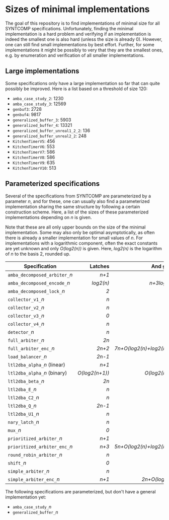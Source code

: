 # Sizes of minimal implementations

The goal of this repository is to find implementations of minimal size for all
SYNTCOMP specifications. Unfortunately, finding the minimal implementation is a
hard problem and verifying if an implementation is indeed the smallest one is
also hard (unless the size is already 0). However, one can still find small
implementations by best effort. Further, for some implementations it might be
possibly to very that they are the smallest ones, e.g. by enumeration and
verification of all smaller implementations.

## Large implementations

Some specifications only have a large implementation so far that can quite
possibly be improved. Here is a list based on a threshold of size 120:

- `amba_case_study_2`: 1230
- `amba_case_study_3`: 12569
- `genbuf3`: 2728
- `genbuf4`: 9817
- `generalized_buffer_3`: 5903
- `generalized_buffer_4`: 13321
- `generalized_buffer_unreal1_2_2`: 136
- `generalized_buffer_unreal2_2`: 248
- `KitchenTimerV5`: 456
- `KitchenTimerV6`: 553
- `KitchenTimerV7`: 586
- `KitchenTimerV8`: 586
- `KitchenTimerV9`: 635
- `KitchenTimerV10`: 513

## Parameterized specifications

Several of the specifications from SYNTCOMP are parameterized by a parameter *n*,
and for these, one can usually also find a parameterized implementation sharing
the same structure by following a certain construction scheme. Here, a list
of the sizes of these parameterized implementations depending on *n* is given.

Note that these are all only upper bounds on the size of the minimal
implementation. Some may also only be optimal asymptotically, as often there
is already a smaller implementation for small values of *n*. For
implementations with a logarithmic component, often the exact constants are yet
unknown and only *O(log2(n))* is given. Here, *log2(n)* is the logarithm of *n*
to the basis 2, rounded up.

Specification | Latches | And gates
--- | ---: | ---:
`amba_decomposed_arbiter_`*n* | *n+1* | *6n+6*
`amba_decomposed_encode_`*n* | *log2(n)* | *n+3log2(n)*
`amba_decomposed_lock_`*n* | *2* | *2n+2*
`collector_v1_`*n* | *n* | *3n-1*
`collector_v2_`*n* | *n* | *3n*
`collector_v3_`*n* | *0* | *0*
`collector_v4_`*n* | *n* | *3n*
`detector_`*n* | *n* | *3n*
`full_arbiter_`*n* | *2n* | *3n*
`full_arbiter_enc_`*n* | *2n+2* | *7n+O(log2(n)+log2(n+1))*
`load_balancer_`*n* | *2n-1* | *5n-5*
`ltl2dba_alpha_`*n* (linear) | *n+1* | *n+2*
`ltl2dba_alpha_`*n* (binary) | *O(log2(n+1))* | *O(log2(n+1))*
`ltl2dba_beta_`*n* | *2n* | *4n-1*
`ltl2dba_E_`*n* | *n* | *2n-1*
`ltl2dba_C2_`*n* | *n* | *3n*
`ltl2dba_Q_`*n* | *2n-1* | *4n-3*
`ltl2dba_U1_`*n* | *n* | *3n-2*
`nary_latch_`*n* | *n* | *3n*
`mux_`*n* | *0* | *0*
`prioritized_arbiter_`*n* | *n+1* | *3n*
`prioritized_arbiter_enc_`*n* | *n+3* | *5n+O(log2(n)+log2(n+1))*
`round_robin_arbiter_`*n* | *n* | *0*
`shift_`*n* | *0* | *0*
`simple_arbiter_`*n* | *n* | *0*
`simple_arbiter_enc_`*n* | *n+1* | *2n+O(log2(n))*

The following specifications are parameterized, but don't have a general
implementation yet:

- `amba_case_study_`*n*
- `generalized_buffer_`*n*
